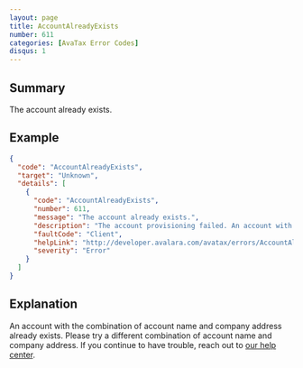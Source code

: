```yaml
---
layout: page
title: AccountAlreadyExists
number: 611
categories: [AvaTax Error Codes]
disqus: 1
---
```


## Summary

The account already exists.

## Example

```json
{
  "code": "AccountAlreadyExists",
  "target": "Unknown",
  "details": [
    {
      "code": "AccountAlreadyExists",
      "number": 611,
      "message": "The account already exists.",
      "description": "The account provisioning failed. An account with the combination of account name and company address already exists.",
      "faultCode": "Client",
      "helpLink": "http://developer.avalara.com/avatax/errors/AccountAlreadyExists",
      "severity": "Error"
    }
  ]
}
```

## Explanation

An account with the combination of account name and company address already exists. Please try a different combination of account name and company address. If you continue to have trouble, reach out to [our help center](https://help.avalara.com/Directory/Contact_Avalara).
